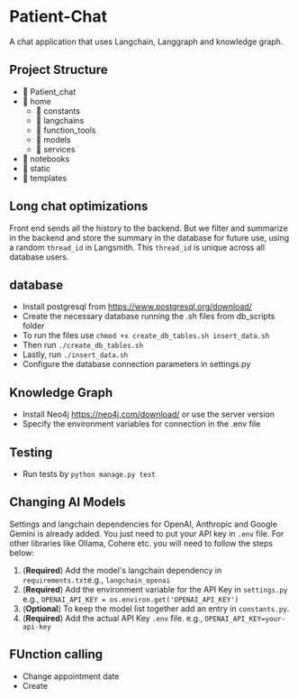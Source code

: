 # Patient-Chat
A chat application that uses Langchain, Langgraph and knowledge graph.


## Project Structure
- 📁  Patient_chat
- 📁  home
  - 📁 constants
  - 📁 langchains
  - 📁 function_tools
  - 📁 models
  - 📁 services
- 📁 notebooks
- 📁 static
- 📁 templates


## Long chat optimizations
Front end sends all the history to the backend. But we filter and summarize in the backend and store the summary in the database for future use, using a random ```thread_id``` in Langsmith. This ```thread_id``` is unique across all database users.

## database
- Install postgresql from https://www.postgresql.org/download/
- Create the necessary database running the .sh files from db_scripts folder
- To run the files use ```chmod +x create_db_tables.sh insert_data.sh```
- Then run ```./create_db_tables.sh```
- Lastly, run ```./insert_data.sh```
- Configure the database connection parameters in settings.py

## Knowledge Graph
- Install Neo4j https://neo4j.com/download/ or use the server version
- Specify the environment variables for connection in the .env file

## Testing
- Run tests by ```python manage.py test```


## Changing AI Models
Settings and langchain dependencies for OpenAI, Anthropic and Google Gemini is already added. You just need to put your API key in ```.env``` file. For other libraries like Ollama, Cohere etc. you will need to follow the steps below:
1. (**Required**) Add the model's langchain dependency in ```requirements.txt```e.g., ```langchain_openai```
2. (**Required**) Add the environment variable for the API Key in ```settings.py``` e.g., ```OPENAI_API_KEY = os.environ.get('OPENAI_API_KEY')```
3. (**Optional**) To keep the model list together add an entry in ```constants.py```.
4. (**Required**) Add the actual API Key ```.env``` file. e.g., ```OPENAI_API_KEY=your-api-key```

## FUnction calling
- Change appointment date
- Create

